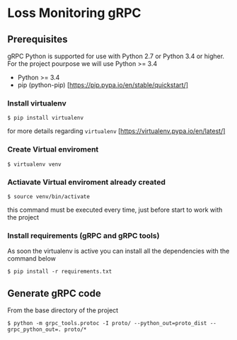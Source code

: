 # Loss Monitoring gRPC #



## Prerequisites

gRPC Python is supported for use with Python 2.7 or Python 3.4 or higher.
For the project pourpose we will use Python >= 3.4

* Python >= 3.4
* pip (python-pip) [https://pip.pypa.io/en/stable/quickstart/]

### Install virtualenv

    $ pip install virtualenv
for more details regarding `virtualenv` [https://virtualenv.pypa.io/en/latest/]
### Create Virtual enviroment

    $ virtualenv venv

### Actiavate Virtual enviroment already created

    $ source venv/bin/activate
this command must be executed every time, just before start to work with the project

### Install requirements (gRPC and gRPC tools)
As soon the virtualenv is active you can install all the dependencies with the command below

    $ pip install -r requirements.txt

## Generate gRPC code

From the base directory of the project

    $ python -m grpc_tools.protoc -I proto/ --python_out=proto_dist --grpc_python_out=. proto/*
